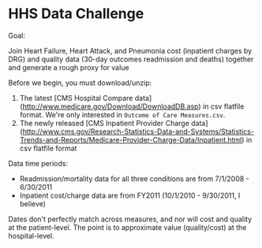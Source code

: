 HHS Data Challenge
==================

Goal:

Join Heart Failure, Heart Attack, and Pneumonia cost (inpatient charges by DRG) and quality data (30-day outcomes readmission and deaths) together and generate a rough proxy for value

Before we begin, you must download/unzip:

1. The latest [CMS Hospital Compare data] (http://www.medicare.gov/Download/DownloadDB.asp) in csv flatfile format. We're only interested in `Outcome of Care Measures.csv`.
2. The newly released [CMS Inpatient Provider Charge data] (http://www.cms.gov/Research-Statistics-Data-and-Systems/Statistics-Trends-and-Reports/Medicare-Provider-Charge-Data/Inpatient.html) in csv flatfile format

Data time periods:

* Readmission/mortality data for all three conditions are from 7/1/2008 - 6/30/2011
* Inpatient cost/charge data are from FY2011 (10/1/2010 - 9/30/2011, I believe)

Dates don't perfectly match across measures, and nor will cost and quality at the patient-level. The point is to approximate value (quality/cost) at the hospital-level. 
